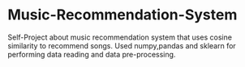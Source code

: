 # Music-Recommendation-System
Self-Project about music recommendation system that uses cosine similarity to recommend songs.
Used numpy,pandas and sklearn for performing data reading and data pre-processing.
